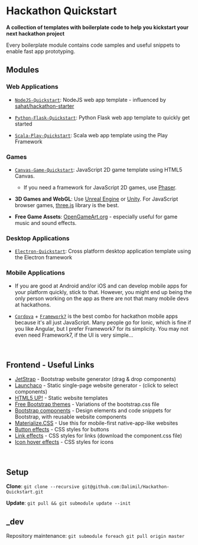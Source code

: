 # Hackathon Quickstart
**A collection of templates with boilerplate code to help you kickstart your next hackathon project**

Every boilerplate module contains code samples and useful snippets to enable fast app prototyping.

## Modules

### Web Applications

* [`NodeJS-Quickstart`](https://github.com/Dalimil/NodeJS-Quickstart): NodeJS web app template - influenced by [sahat/hackathon-starter](https://github.com/sahat/hackathon-starter)

* [`Python-Flask-Quickstart`](https://github.com/Dalimil/Python-Flask-Quickstart): Python Flask web app template to quickly get started

* [`Scala-Play-Quickstart`](https://github.com/Dalimil/Scala-Play-Quickstart): Scala web app template using the Play Framework

### Games

* [`Canvas-Game-Quickstart`](https://github.com/Dalimil/Canvas-Game-Quickstart): JavaScript 2D game template using HTML5 Canvas.
	* If you need a framework for JavaScript 2D games, use [Phaser](http://phaser.io/).

* **3D Games and WebGL**: Use [Unreal Engine](https://www.unrealengine.com/what-is-unreal-engine-4) or [Unity](http://unity3d.com/). For JavaScript browser games, [three.js](http://threejs.org/) library is the best.

* **Free Game Assets**: [OpenGameArt.org](http://opengameart.org/collections) - especially useful for game music and sound effects.

### Desktop Applications

* [`Electron-Quickstart`](https://github.com/Dalimil/Electron-Quickstart): Cross platform desktop application template using the Electron framework

### Mobile Applications

* If you are good at Android and/or iOS and can develop mobile apps for your platform quickly, stick to that. However, you might end up being the only person working on the app as there are not that many mobile devs at hackathons. 

* [`Cordova`](https://cordova.apache.org/) + [`Framework7`](https://framework7.io/) is the best combo for hackathon mobile apps because it's all just JavaScript. Many people go for Ionic, which is fine if you like Angular, but I prefer Framework7 for its simplicity. You may not even need Framework7, if the UI is very simple...

<br>

## Frontend - Useful Links

* [JetStrap](https://jetstrap.com/demo) - Bootstrap website generator (drag & drop components)
* [Launchaco](http://launchaco.com/build/) - Static single-page website generator - (click to select components)
* [HTML5 UP!](https://html5up.net/) - Static website templates
* [Free Bootstrap themes](http://bootswatch.com/) - Variations of the bootstrap.css file
* [Bootstrap components](http://bootsnipp.com/) - Design elements and code snippets for Bootstrap, with reusable website components
* [Materialize.CSS](http://materializecss.com/) - Use this for mobile-first native-app-like websites
* [Button effects](http://tympanus.net/Development/CreativeButtons/) - CSS styles for buttons
* [Link effects](http://tympanus.net/Development/CreativeLinkEffects/) - CSS styles for links (download the component.css file)
* [Icon hover effects](http://tympanus.net/Development/IconHoverEffects/) - CSS styles for icons


<br>

## Setup
**Clone**: ```git clone --recursive git@github.com:Dalimil/Hackathon-Quickstart.git```

**Update**: ```git pull && git submodule update --init```

## _dev
Repository maintenance: ```git submodule foreach git pull origin master```
